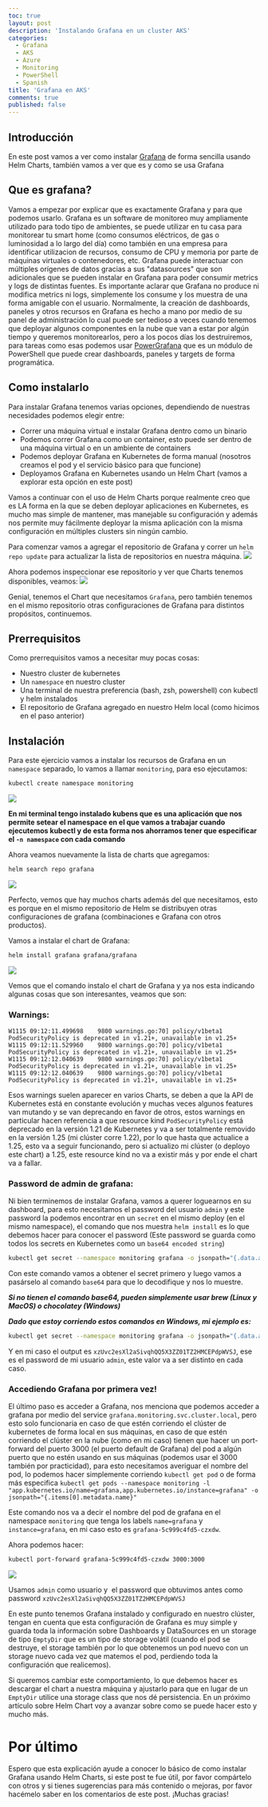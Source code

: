 ```yaml
---
toc: true
layout: post
description: 'Instalando Grafana en un cluster AKS'
categories: 
  - Grafana
  - AKS
  - Azure
  - Monitoring
  - PowerShell
  - Spanish
title: 'Grafana en AKS'
comments: true
published: false
---
```


## Introducción

En este post vamos a ver como instalar [Grafana](https://grafana.com/) de forma sencilla usando Helm Charts, también vamos a ver que es y como se usa Grafana

## Que es grafana?

Vamos a empezar por explicar que es exactamente Grafana y para que podemos usarlo. Grafana es un software de monitoreo muy ampliamente utilizado para todo tipo de ambientes, se puede utilizar en tu casa para monitorear tu smart home (como consumos eléctricos, de gas o luminosidad a lo largo del día) como también en una empresa para identificar utilizacion de recursos, consumo de CPU y memoria por parte de máquinas virtuales o contenedores, etc.
Grafana puede interactuar con múltiples orígenes de datos gracias a sus "datasources" que son adicionales que se pueden instalar en Grafana para poder consumir metrics y logs de distintas fuentes.
Es importante aclarar que Grafana no produce ni modifica metrics ni logs, simplemente los consume y los muestra de una forma amigable con el usuario.
Normalmente, la creación de dashboards, paneles y otros recursos en Grafana es hecho a mano por medio de su panel de administración lo cual puede ser tedioso a veces cuando tenemos que deployar algunos componentes en la nube que van a estar por algún tiempo y queremos monitorearlos, pero a los pocos días los destruiremos, para tareas como esas podemos usar [PowerGrafana](https://www.powershellgallery.com/packages/PowerGrafana/0.1.0) que es un módulo de PowerShell que puede crear dashboards, paneles y targets de forma programática.


## Como instalarlo

Para instalar Grafana tenemos varias opciones, dependiendo de nuestras necesidades podemos elegir entre:

- Correr una máquina virtual e instalar Grafana dentro como un binario
- Podemos correr Grafana como un container, esto puede ser dentro de una máquina virtual o en un ambiente de containers
- Podemos deployar Grafana en Kubernetes de forma manual (nosotros creamos el pod y el servicio básico para que funcione)
- Deployamos Grafana en Kubernetes usando un Helm Chart (vamos a explorar esta opción en este post)

Vamos a continuar con el uso de Helm Charts porque realmente creo que es LA forma en la que se deben deployar aplicaciones en Kubernetes, es mucho mas simple de mantener, mas manejable su configuración y además nos permite muy fácilmente deployar la misma aplicación con la misma configuración en múltiples clusters sin ningún cambio.

Para comenzar vamos a agregar el repositorio de Grafana y correr un `helm repo update` para actualizar la lista de repositorios en nuestra máquina.
![](Images/grafana/helm-repo-add.png)

Ahora podemos inspeccionar ese repositorio y ver que Charts tenemos disponibles, veamos:
![](Images/grafana/helm-search-repo.png)

Genial, tenemos el Chart que necesitamos `Grafana`, pero también tenemos en el mismo repositorio otras configuraciones de Grafana para distintos propósitos, continuemos.

## Prerrequisitos

Como prerrequisitos vamos a necesitar muy pocas cosas:

- Nuestro cluster de kubernetes
- Un `namespace` en nuestro cluster
- Una terminal de nuestra preferencia (bash, zsh, powershell) con kubectl y helm instalados
- El repositorio de Grafana agregado en nuestro Helm local (como hicimos en el paso anterior)


## Instalación

Para este ejercicio vamos a instalar los recursos de Grafana en un `namespace` separado, lo vamos a llamar `monitoring`, para eso ejecutamos:

```bash
kubectl create namespace monitoring
```
![](Images/grafana/create-namespace.png)

**En mi terminal tengo instalado kubens que es una aplicación que nos permite setear el namespace en el que vamos a trabajar cuando ejecutemos kubectl y de esta forma nos ahorramos tener que especificar el `-n namespace` con cada comando**

Ahora veamos nuevamente la lista de charts que agregamos:

```bash
helm search repo grafana
```

![](Images/grafana/helm-search-repo-grafana.png)

Perfecto, vemos que hay muchos charts además del que necesitamos, esto es porque en el mismo repositorio de Helm se distribuyen otras configuraciones de grafana (combinaciones e Grafana con otros productos).   

Vamos a instalar el chart de Grafana:

```bash
helm install grafana grafana/grafana
```

![](Images/grafana/helm-install-grafana.png)

Vemos que el comando instalo el chart de Grafana y ya nos esta indicando algunas cosas que son interesantes, veamos que son:

### Warnings:

```
W1115 09:12:11.499698    9800 warnings.go:70] policy/v1beta1 PodSecurityPolicy is deprecated in v1.21+, unavailable in v1.25+
W1115 09:12:11.529960    9800 warnings.go:70] policy/v1beta1 PodSecurityPolicy is deprecated in v1.21+, unavailable in v1.25+
W1115 09:12:12.040639    9800 warnings.go:70] policy/v1beta1 PodSecurityPolicy is deprecated in v1.21+, unavailable in v1.25+
W1115 09:12:12.040639    9800 warnings.go:70] policy/v1beta1 PodSecurityPolicy is deprecated in v1.21+, unavailable in v1.25+
```

Esos warnings suelen aparecer en varios Charts, se deben a que la API de Kubernetes está en constante evolución y muchas veces algunos features van mutando y se van deprecando en favor de otros, estos warnings en particular hacen referencia a que resource kind `PodSecurityPolicy` está deprecado en la versión 1.21 de Kubernetes y va a ser totalmente removido en la versión 1.25 (mi clúster corre 1.22), por lo que hasta que actualice a 1.25, esto va a seguir funcionando, pero si actualizo mi clúster (o deployo este chart) a 1.25, este resource kind no va a existir más y por ende el chart va a fallar.



### Password de admin de grafana:

Ni bien terminemos de instalar Grafana, vamos a querer loguearnos en su dashboard, para esto necesitamos el password del usuario `admin` y este password la podemos encontrar en un `secret` en el mismo deploy (en el mismo namespace), el comando que nos muestra `helm install` es lo que debemos hacer para conocer el password (Este password se guarda como todos los secrets en Kubernetes como un `base64 encoded string`)

```bash
kubectl get secret --namespace monitoring grafana -o jsonpath="{.data.admin-password}" | base64 --decode ; echo
```

Con este comando vamos a obtener el secret primero y luego vamos a pasárselo al comando `base64` para que lo decodifique y nos lo muestre.

***Si no tienen el comando base64, pueden simplemente usar brew (Linux y MacOS) o chocolatey (Windows)***

***Dado que estoy corriendo estos comandos en Windows, mi ejemplo es:***
```bash
kubectl get secret --namespace monitoring grafana -o jsonpath="{.data.admin-password}" | base64 -d
```

Y en mi caso el output es `xzUvc2esXl2aSivqhQQ5X3ZZ01TZ2HMCEPdpWVSJ`, ese es el password de mi usuario `admin`, este valor va a ser distinto en cada caso.

### Accediendo Grafana por primera vez!

El último paso es acceder a Grafana, nos menciona que podemos acceder a grafana por medio del service `grafana.monitoring.svc.cluster.local`, pero esto solo funcionaria en caso de que estén corriendo el clúster de kubernetes de forma local en sus máquinas, en caso de que estén corriendo el clúster en la nube (como en mi caso) tienen que hacer un port-forward del puerto 3000 (el puerto default de Grafana) del pod a algún puerto que no estén usando en sus máquinas (podemos usar el 3000 también por practicidad), para esto necesitamos averiguar el nombre del pod, lo podemos hacer simplemente corriendo `kubectl get pod` o de forma más especifica `kubectl get pods --namespace monitoring -l "app.kubernetes.io/name=grafana,app.kubernetes.io/instance=grafana" -o jsonpath="{.items[0].metadata.name}"`

Este comando nos va a decir el nombre del pod de grafana en el namespace `monitoring` que tenga los labels `name=grafana` y `instance=grafana`, en mi caso esto es `grafana-5c999c4fd5-czxdw`.

Ahora podemos hacer:
```bash
kubectl port-forward grafana-5c999c4fd5-czxdw 3000:3000
```

![](Images/grafana/grafana-login-1.png)

Usamos `admin` como usuario y  el password que obtuvimos antes como password `xzUvc2esXl2aSivqhQQ5X3ZZ01TZ2HMCEPdpWVSJ`

En este punto tenemos Grafana instalado y configurado en nuestro clúster, tengan en cuenta que esta configuración de Grafana es muy simple y guarda toda la información sobre Dashboards y DataSources en un storage de tipo `EmptyDir` que es un tipo de storage volátil (cuando el pod se destruye, el storage también por lo que obtenemos un pod nuevo con un storage nuevo cada vez que matemos el pod, perdiendo toda la configuración que realicemos).

Si queremos cambiar este comportamiento, lo que debemos hacer es descargar el chart a nuestra máquina y ajustarlo para que en lugar de un `EmptyDir` utilice una storage class que nos dé persistencia. En un próximo artículo sobre Helm Chart voy a avanzar sobre como se puede hacer esto y mucho más.

# Por último

Espero que esta explicación ayude a conocer lo básico de como instalar Grafana usando Helm Charts, si este post te fue útil, por favor compártelo con otros y si tienes sugerencias para más contenido o mejoras, por favor hacémelo saber en los comentarios de este post. ¡Muchas gracias!